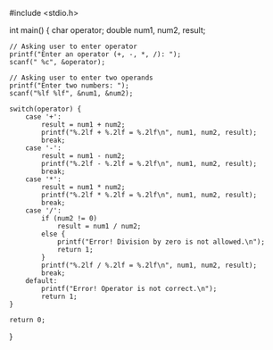 #include <stdio.h>

int main() {
    char operator;
    double num1, num2, result;
    
    // Asking user to enter operator
    printf("Enter an operator (+, -, *, /): ");
    scanf(" %c", &operator);
    
    // Asking user to enter two operands
    printf("Enter two numbers: ");
    scanf("%lf %lf", &num1, &num2);
    
    switch(operator) {
        case '+':
            result = num1 + num2;
            printf("%.2lf + %.2lf = %.2lf\n", num1, num2, result);
            break;
        case '-':
            result = num1 - num2;
            printf("%.2lf - %.2lf = %.2lf\n", num1, num2, result);
            break;
        case '*':
            result = num1 * num2;
            printf("%.2lf * %.2lf = %.2lf\n", num1, num2, result);
            break;
        case '/':
            if (num2 != 0)
                result = num1 / num2;
            else {
                printf("Error! Division by zero is not allowed.\n");
                return 1;
            }
            printf("%.2lf / %.2lf = %.2lf\n", num1, num2, result);
            break;
        default:
            printf("Error! Operator is not correct.\n");
            return 1;
    }
    
    return 0;
}
